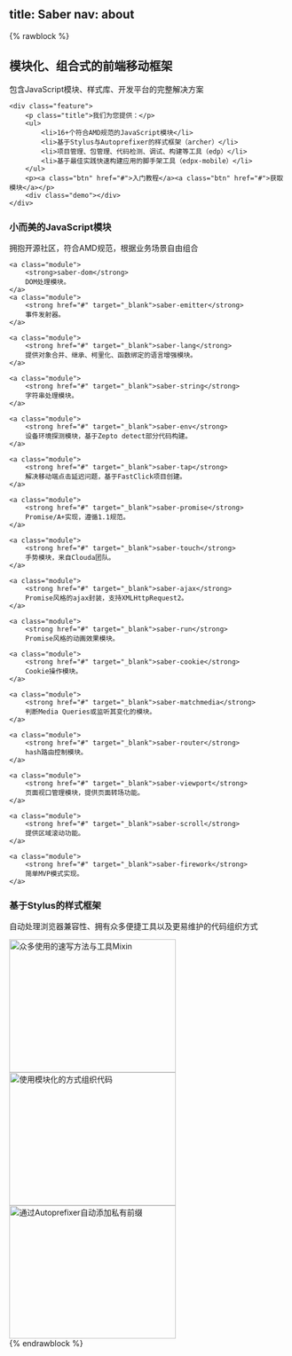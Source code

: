 title: Saber
nav: about
---

{% rawblock %}
<section class="intro">
    <div class="slogan">
        <h2>模块化、组合式的前端移动框架</h2>
        <p>包含JavaScript模块、样式库、开发平台的完整解决方案</p>
    </div>

    <div class="feature">
        <p class="title">我们为您提供：</p>
        <ul>
            <li>16+个符合AMD规范的JavaScript模块</li>
            <li>基于Stylus与Autoprefixer的样式框架（archer）</li>
            <li>项目管理、包管理、代码检测、调试、构建等工具（edp）</li>
            <li>基于最佳实践快速构建应用的脚手架工具（edpx-mobile）</li>
        </ul>
        <p><a class="btn" href="#">入门教程</a><a class="btn" href="#">获取模块</a></p>
        <div class="demo"></div>
    </div>

</section>

<section class="package">
    <h3>小而美的JavaScript模块</h3>
    <p class="sub-text">拥抱开源社区，符合AMD规范，根据业务场景自由组合</p>

    <a class="module">
        <strong>saber-dom</strong>
        DOM处理模块。
    </a>
    <a class="module">
        <strong href="#" target="_blank">saber-emitter</strong>
        事件发射器。
    </a>

    <a class="module">
        <strong href="#" target="_blank">saber-lang</strong>
        提供对象合并、继承、柯里化、函数绑定的语言增强模块。
    </a>

    <a class="module">
        <strong href="#" target="_blank">saber-string</strong>
        字符串处理模块。
    </a>

    <a class="module">
        <strong href="#" target="_blank">saber-env</strong>
        设备环境探测模块，基于Zepto detect部分代码构建。
    </a>

    <a class="module">
        <strong href="#" target="_blank">saber-tap</strong>
        解决移动端点击延迟问题，基于FastClick项目创建。
    </a>
    
    <a class="module">
        <strong href="#" target="_blank">saber-promise</strong>
        Promise/A+实现，遵循1.1规范。
    </a>

    <a class="module">
        <strong href="#" target="_blank">saber-touch</strong>
        手势模块，来自Clouda团队。
    </a>

    <a class="module">
        <strong href="#" target="_blank">saber-ajax</strong>
        Promise风格的ajax封装，支持XMLHttpRequest2。
    </a>

    <a class="module">
        <strong href="#" target="_blank">saber-run</strong>
        Promise风格的动画效果模块。
   </a>

    <a class="module">
        <strong href="#" target="_blank">saber-cookie</strong>
        Cookie操作模块。
    </a>

    <a class="module">
        <strong href="#" target="_blank">saber-matchmedia</strong>
        判断Media Queries或监听其变化的模块。
    </a>

    <a class="module">
        <strong href="#" target="_blank">saber-router</strong>
        hash路由控制模块。
    </a>

    <a class="module">
        <strong href="#" target="_blank">saber-viewport</strong>
        页面视口管理模块，提供页面转场功能。
    </a>

    <a class="module">
        <strong href="#" target="_blank">saber-scroll</strong>
        提供区域滚动功能。
    </a>

    <a class="module">
        <strong href="#" target="_blank">saber-firework</strong>
        简单MVP模式实现。
    </a>
</section>

<section class="package">
    <h3>基于Stylus的样式框架</h3>
    <p class="sub-text">自动处理浏览器兼容性、拥有众多便捷工具以及更易维护的代码组织方式</p>
    <img class="preview" src="pic/preview-archer-1.png" width="300" height="240" alt="众多使用的速写方法与工具Mixin" />
    <img class="preview" src="pic/preview-archer-2.png" width="300" height="240" alt="使用模块化的方式组织代码" />
    <img class="preview" src="pic/preview-archer-3.png" width="300" height="240" alt="通过Autoprefixer自动添加私有前缀" />
</section>
{% endrawblock %}

